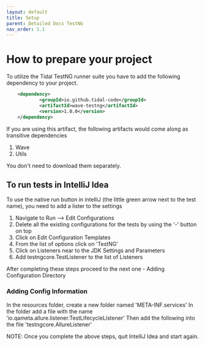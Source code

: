 ```yaml
---
layout: default
title: Setup
parent: Detailed Docs TestNG
nav_order: 1.1
---
```



# How to prepare your project

To utilize the Tidal TestNG runner suite you have to add the following dependency to your project. 


```xml
    <dependency>
            <groupId>io.github.tidal-code</groupId>
            <artifactId>wave-testng</artifactId>
            <version>1.0.0</version>
    </dependency>
```

If you are using this artifact, the following artifacts would come along as transitive dependencies

1. Wave
2. Utils

You don't need to download them separately.


## To run tests in IntelliJ Idea

To use the native run button in intelliJ (the little green arrow next to the test name), you need to add a lister to the settings

1. Navigate to Run --> Edit Configurations
2. Delete all the existing configurations for the tests by using the '-' button on top
3. Click on Edit Configuration Templates
4. From the list of options click on 'TestNG'
5. Click on Listeners near to the JDK Settings and Parameters
6. Add testngcore.TestListener to the list of Listeners


After completing these steps proceed to the next one - Adding Configuration Directory

### Adding Config Information

In the resources folder, create a new folder named 'META-INF.services'
In the folder add a file with the name 'io.qameta.allure.listener.TestLifecycleListener'
Then add the following into the file 'testngcore.AllureListener'

NOTE: Once you complete the above steps, quit IntelliJ Idea and start again.
